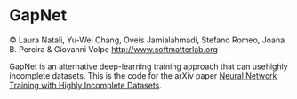 # GapNet
© Laura Natali, Yu-Wei Chang, Oveis Jamialahmadi, Stefano Romeo, Joana B. Pereira & Giovanni Volpe
http://www.softmatterlab.org

GapNet is an alternative deep-learning training approach that can usehighly incomplete datasets. This is the code for the arXiv paper [Neural Network Training with Highly Incomplete Datasets](https://arxiv.org/abs/2107.00429). 
